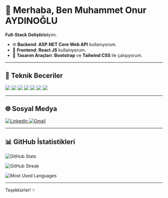# 👋 Merhaba, Ben Muhammet Onur AYDINOĞLU

**Full-Stack Geliştirici**yim.  
- 🌐 **Backend**: **ASP.NET Core Web API** kullanıyorum.  
- 🎨 **Frontend**: **React JS** kullanıyorum.  
- 💅 **Tasarım Araçları**: **Bootstrap** ve **Tailwind CSS** ile çalışıyorum.

---

## 💼 Teknik Beceriler

<p>
  <img src="https://img.shields.io/badge/C%23-239120?style=for-the-badge&logo=c-sharp&logoColor=white" />
  <img src="https://img.shields.io/badge/JavaScript-F7DF1E?style=for-the-badge&logo=javascript&logoColor=black" />
  <img src="https://img.shields.io/badge/React-20232A?style=for-the-badge&logo=react&logoColor=61DAFB" />
  <img src="https://img.shields.io/badge/ASP.NET-512BD4?style=for-the-badge&logo=dotnet&logoColor=white" />
  <img src="https://img.shields.io/badge/SQL_Server-CC2927?style=for-the-badge&logo=microsoft-sql-server&logoColor=white" />
  <img src="https://img.shields.io/badge/Git-F05032?style=for-the-badge&logo=git&logoColor=white" />
  <img src="https://img.shields.io/badge/Visual_Studio-5C2D91?style=for-the-badge&logo=visual-studio&logoColor=white" />
</p>

---

## 🌐 Sosyal Medya

<p>
  <a href="https://linkedin.com/in/onuraydinoglu" target="_blank">
    <img src="https://img.shields.io/badge/LinkedIn-0A66C2?style=for-the-badge&logo=linkedin&logoColor=white" alt="LinkedIn" />
  </a>
  <a href="mailto:onur.aydinoglu.98@gmail.com" target="_blank">
    <img src="https://img.shields.io/badge/Gmail-D14836?style=for-the-badge&logo=gmail&logoColor=white" alt="Gmail" />
  </a>
</p>

---

## 📊 GitHub İstatistikleri

![GitHub Stats](https://github-readme-stats.vercel.app/api?username=onuraydinoglu&show_icons=true&theme=radical)

![GitHub Streak](https://github-readme-streak-stats.herokuapp.com/?user=onuraydinoglu&theme=radical)

![Most Used Languages](https://github-readme-stats.vercel.app/api/top-langs/?username=onuraydinoglu&layout=compact&theme=radical)

---

Teşekkürler! ✨
